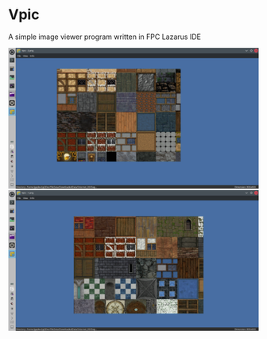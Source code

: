# Vpic

A simple image viewer program written in FPC Lazarus IDE

![Preview](Images/Screenshot_20250512_141800.png)
![Preview](Images/Screenshot_20250512_141642.png)
